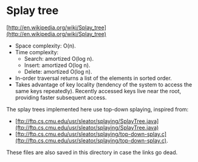# Splay tree

[http://en.wikipedia.org/wiki/Splay_tree](http://en.wikipedia.org/wiki/Splay_tree)

* Space complexity: O(n).
* Time complexity:
    * Search: amortized O(log n).
    * Insert: amortized O(log n).
    * Delete: amortized O(log n).
* In-order traversal returns a list of the elements in sorted order.
* Takes advantage of key locality (tendency of the system to access the same keys repeatedly). Recently accessed keys live near the root, providing faster subsequent access.

The splay trees implemented here use top-down splaying, inspired from:

* [ftp://ftp.cs.cmu.edu/usr/sleator/splaying/SplayTree.java](ftp://ftp.cs.cmu.edu/usr/sleator/splaying/SplayTree.java)
* [ftp://ftp.cs.cmu.edu/usr/sleator/splaying/top-down-splay.c](ftp://ftp.cs.cmu.edu/usr/sleator/splaying/top-down-splay.c).

These files are also saved in this directory in case the links go dead.
